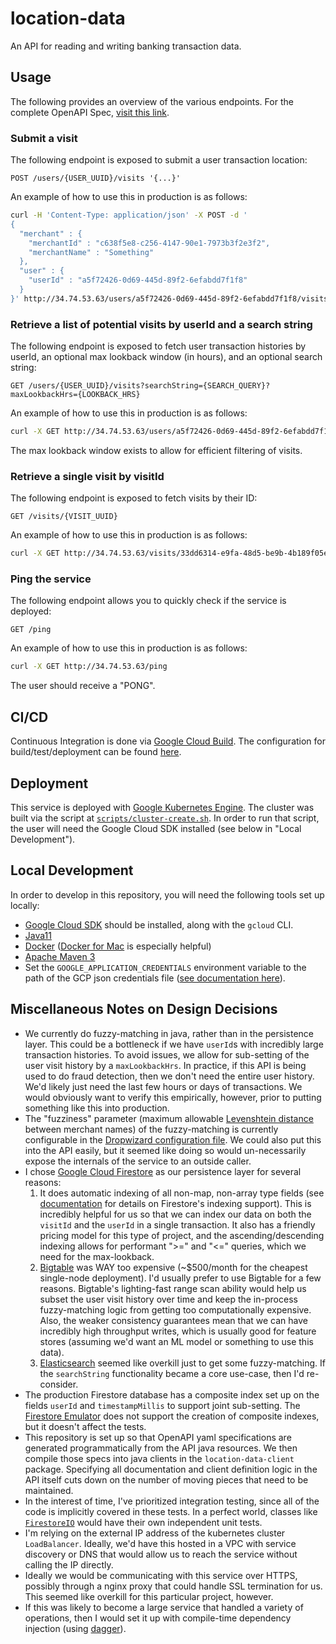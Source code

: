 # location-data
An API for reading and writing banking transaction data.

## Usage
The following provides an overview of the various endpoints.
For the complete OpenAPI Spec, [visit this link](http://34.74.53.63/swagger).

### Submit a visit
The following endpoint is exposed to submit a user transaction location: 
```
POST /users/{USER_UUID}/visits '{...}'
```

An example of how to use this in production is as follows:
```bash
curl -H 'Content-Type: application/json' -X POST -d '
{
  "merchant" : {
    "merchantId" : "c638f5e8-c256-4147-90e1-7973b3f2e3f2",
    "merchantName" : "Something"
  },
  "user" : {
    "userId" : "a5f72426-0d69-445d-89f2-6efabdd7f1f8"
  }
}' http://34.74.53.63/users/a5f72426-0d69-445d-89f2-6efabdd7f1f8/visits
```

### Retrieve a list of potential visits by userId and a search string
The following endpoint is exposed to fetch user transaction histories by userId, an optional max lookback window (in hours),
and an optional search string:
```
GET /users/{USER_UUID}/visits?searchString={SEARCH_QUERY}?maxLookbackHrs={LOOKBACK_HRS}
```

An example of how to use this in production is as follows:
```bash
curl -X GET http://34.74.53.63/users/a5f72426-0d69-445d-89f2-6efabdd7f1f8/visits?searchString=Something&maxLookbackHrs=10
```

The max lookback window exists to allow for efficient filtering of visits.

### Retrieve a single visit by visitId
The following endpoint is exposed to fetch visits by their ID:
```
GET /visits/{VISIT_UUID}
```

An example of how to use this in production is as follows:
```bash
curl -X GET http://34.74.53.63/visits/33dd6314-e9fa-48d5-be9b-4b189f05e660
```

### Ping the service
The following endpoint allows you to quickly check if the service is deployed:
```
GET /ping
```

An example of how to use this in production is as follows:
```bash
curl -X GET http://34.74.53.63/ping
```
The user should receive a "PONG".

## CI/CD
Continuous Integration is done via [Google Cloud Build](https://cloud.google.com/cloud-build).
The configuration for build/test/deployment can be found [here](cloudbuild.yaml).

## Deployment
This service is deployed with [Google Kubernetes Engine](https://cloud.google.com/kubernetes-engine).
The cluster was built via the script at [`scripts/cluster-create.sh`](scripts/cluster-create.sh).
In order to run that script, the user will need the Google Cloud SDK installed (see below in "Local Development").

## Local Development
In order to develop in this repository, you will need the following tools set up locally:

- [Google Cloud SDK](https://cloud.google.com/sdk) should be installed, along with the `gcloud` CLI.
- [Java11](https://www.oracle.com/java/technologies/javase-jdk11-downloads.html)
- [Docker](https://www.docker.com/) ([Docker for Mac](https://docs.docker.com/docker-for-mac/install/) is especially helpful)
- [Apache Maven 3](https://maven.apache.org/)
- Set the `GOOGLE_APPLICATION_CREDENTIALS` environment variable to the path of the GCP json credentials file 
([see documentation here](https://cloud.google.com/docs/authentication/getting-started)).

## Miscellaneous Notes on Design Decisions
- We currently do fuzzy-matching in java, rather than in the persistence layer. This could be a bottleneck
if we have `userId`s with incredibly large transaction histories. To avoid issues, we allow for sub-setting of
the user visit history by a `maxLookbackHrs`. In practice, if this API is being used to do fraud detection,
then we don't need the entire user history. We'd likely just need the last few hours or days of transactions. We would
obviously want to verify this empirically, however, prior to putting something like this into production.
- The "fuzziness" parameter (maximum allowable [Levenshtein distance](https://en.wikipedia.org/wiki/Levenshtein_distance)
between merchant names) of the fuzzy-matching is currently configurable in the
[Dropwizard configuration file](location-data-service/src/main/resources/locationdataservice.yaml). We could also
put this into the API easily, but it seemed like doing so would un-necessarily expose the internals of the
service to an outside caller.
- I chose [Google Cloud Firestore](https://cloud.google.com/firestore) as our persistence layer for several reasons:
   1) It does automatic indexing of all non-map, non-array type fields
      (see [documentation](https://firebase.google.com/docs/firestore/query-data/index-overview#single-field-indexes)
      for details on Firestore's indexing support). This is incredibly helpful for us so that we can index
      our data on both the `visitId` and the `userId` in a single transaction. It also has a friendly pricing model
      for this type of project, and the ascending/descending indexing allows for performant ">=" and "<=" queries,
      which we need for the max-lookback.
   2) [Bigtable](https://cloud.google.com/bigtable) was WAY too expensive (~$500/month for the cheapest single-node deployment).
      I'd usually prefer to use Bigtable for a few reasons. Bigtable's lighting-fast range scan ability would help us subset the user
      visit history over time and keep the in-process fuzzy-matching logic from getting too computationally expensive.
      Also, the weaker consistency guarantees mean that we can have incredibly high throughput writes, which
      is usually good for feature stores (assuming we'd want an ML model or something to use this data).
   3) [Elasticsearch](https://www.elastic.co) seemed like overkill just to get some fuzzy-matching. If the `searchString`
      functionality became a core use-case, then I'd re-consider.
- The production Firestore database has a composite index set up on the fields `userId` and `timestampMillis` to support
joint sub-setting. The [Firestore Emulator](https://github.com/maximelebastard/firestore-emulator-docker) does
not support the creation of composite indexes, but it doesn't affect the tests.
- This repository is set up so that OpenAPI yaml specifications are generated programmatically from the API java resources. We
then compile those specs into java clients in the `location-data-client` package. Specifying all documentation and
client definition logic in the API itself cuts down on the number of moving pieces that need to be maintained.
- In the interest of time, I've prioritized integration testing, since all of the code is implicitly covered
in these tests. In a perfect world, classes like
[`FirestoreIO`](location-data-service/src/main/java/com/current/location/persistence/FirestoreIO.java)
would have their own independent unit tests.
- I'm relying on the external IP address of the kubernetes cluster `LoadBalancer`. Ideally, we'd have this hosted in a
VPC with service discovery or DNS that would allow us to reach the service without calling the IP directly.
- Ideally we would be communicating with this service over HTTPS, possibly through a nginx proxy that could handle
SSL termination for us. This seemed like overkill for this particular project, however.
- If this was likely to become a large service that handled a variety of operations,
then I would set it up with compile-time dependency injection (using [dagger](https://github.com/google/dagger)).
